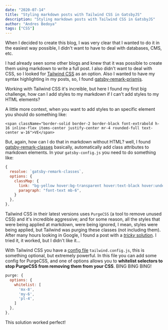 ```yaml
---
date: "2020-07-14"
title: "Styling markdown posts with Tailwind CSS in GatsbyJS"
description: "Styling markdown posts with Tailwind CSS in GatsbyJS"
author: "Andres Bedoya"
tags: ["CSS"]
---
```


When I decided to create this blog, I was very clear that I wanted to do it in the easiest way possible, I didn't want to have to deal with databases, CMS, etc.

I had already seen some other blogs and knew that it was possible to create them using markdown to write a full post. I also didn't want to deal with CSS, so I looked for <a class="hover:no-underline text-blue underline" href="https://tailwindcss.com/" target="_blank" rel="noopener noreferrer">Tailwind CSS</a> as an option. Also I wanted to have my syntax highlighting in my posts, so, I found <a class="hover:no-underline text-blue underline" href="https://www.gatsbyjs.org/packages/gatsby-remark-prismjs/" target="_blank" rel="noopener noreferrer">gatsby-remark-prismjs</a>. 

Working with Tailwind CSS it's increible, but here I found my first big challenge, how can I add styles to my markdown if I can't add styles to my HTML elements?

A little more context, when you want to add styles to an specific element you should do something like:
```
<span className="border-solid border-2 border-black font-extrabold h-16 inline-flex items-center justify-center mr-4 rounded-full text-center w-16">VE</span>
```

But, again, how can I do that in markdown without HTML? well, I found <a class="hover:no-underline text-blue underline" href="https://www.gatsbyjs.org/packages/gatsby-remark-classes/" target="_blank" rel="noopener noreferrer">gatsby-remark-classes</a> basically, automatically add class attributes to markdown elements. In your `gatsby-config.js` you need to do something like:
```js
{
  resolve: `gatsby-remark-classes`,
  options: {
    classMap: {
      link: "bg-yellow hover:bg-transparent hover:text-black hover:underline",
      paragraph: "font-text mb-6",
    }
  },
},
```

Tailwind CSS in their latest versions uses `PurgeCSS` (a tool to remove unused CSS) and it's incredible aggressive; and for some reason, all the styles that were being applied at markdown, were being ignored, I mean, styles were being applied, but Tailwind was purging these classes (not including them). After many hours looking in Google, I found a post with a <a class="hover:no-underline text-blue underline" href="https://tjaddison.com/blog/2019/08/styling-markdown-tailwind-gatsby/" target="_blank" rel="noopener noreferrer"><em>tricky</em> solution</a>. I tried it, it worked, but I didn't like it...

With Tailwind CSS you have a <a class="hover:no-underline text-blue underline" href="https://tailwindcss.com/docs/installation#3-create-your-tailwind-config-file-optional" target="_blank" rel="noopener noreferrer">config file</a> `tailwind.config.js`, this is something optional, but extremely powerful. In this file you can add some config for PurgeCSS, and one of options allows you to **whitelist selectors to stop PurgeCSS from removing them from your CSS**. BING BING BING! 
```js
purge: {
  options: {
    whitelist: [
      'mx-8',
      'my-6',
      'pl-4',
    ]
  },
},
```

This solution worked perfect!
